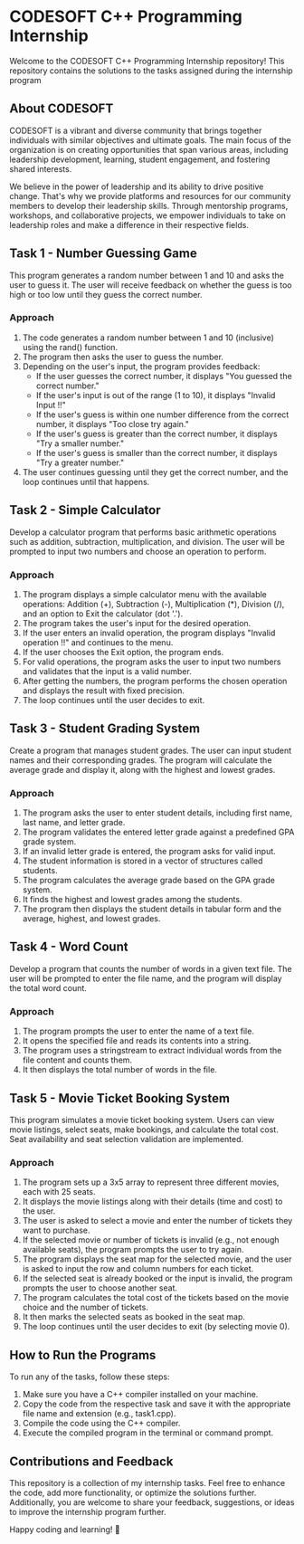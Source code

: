 # CODESOFT C++ Programming Internship
Welcome to the CODESOFT C++ Programming Internship repository! This repository contains the solutions to the tasks assigned during the internship program
## About CODESOFT
CODESOFT is a vibrant and diverse community that brings together individuals with similar objectives and ultimate goals. The main focus of the organization is on creating opportunities that span various areas, including leadership development, learning, student engagement, and fostering shared interests.

We believe in the power of leadership and its ability to drive positive change. That's why we provide platforms and resources for our community members to develop their leadership skills. Through mentorship programs, workshops, and collaborative projects, we empower individuals to take on leadership roles and make a difference in their respective fields.
## Task 1 - Number Guessing Game
This program generates a random number between 1 and 10 and asks the user to guess it. The user will receive feedback on whether the guess is too high or too low until they guess the correct number.
### Approach
1) The code generates a random number between 1 and 10 (inclusive) using the rand() function.
2) The program then asks the user to guess the number.
3) Depending on the user's input, the program provides feedback:
    - If the user guesses the correct number, it displays "You guessed the correct number."
    - If the user's input is out of the range (1 to 10), it displays "Invalid Input !!"
    - If the user's guess is within one number difference from the correct number, it displays "Too close try again."
    - If the user's guess is greater than the correct number, it displays "Try a smaller number."
    - If the user's guess is smaller than the correct number, it displays "Try a greater number."
4) The user continues guessing until they get the correct number, and the loop continues until that happens.
## Task 2 - Simple Calculator
Develop a calculator program that performs basic arithmetic operations such as addition, subtraction, multiplication, and division. The user will be prompted to input two numbers and choose an operation to perform.
### Approach
1) The program displays a simple calculator menu with the available operations: Addition (+), Subtraction (-), Multiplication (*), Division (/), and an option to Exit the calculator (dot '.').
2) The program takes the user's input for the desired operation.
3) If the user enters an invalid operation, the program displays "Invalid operation !!" and continues to the menu.
4) If the user chooses the Exit option, the program ends.
5) For valid operations, the program asks the user to input two numbers and validates that the input is a valid number.
6) After getting the numbers, the program performs the chosen operation and displays the result with fixed precision.
7) The loop continues until the user decides to exit.
## Task 3 - Student Grading System
Create a program that manages student grades. The user can input student names and their corresponding grades. The program will calculate the average grade and display it, along with the highest and lowest grades.
### Approach
1) The program asks the user to enter student details, including first name, last name, and letter grade.
2) The program validates the entered letter grade against a predefined GPA grade system.
3) If an invalid letter grade is entered, the program asks for valid input.
4) The student information is stored in a vector of structures called students.
5) The program calculates the average grade based on the GPA grade system.
6) It finds the highest and lowest grades among the students.
7) The program then displays the student details in tabular form and the average, highest, and lowest grades.
## Task 4 - Word Count
Develop a program that counts the number of words in a given text file. The user will be prompted to enter the file name, and the program will display the total word count.
### Approach
1) The program prompts the user to enter the name of a text file.
2) It opens the specified file and reads its contents into a string.
3) The program uses a stringstream to extract individual words from the file content and counts them.
4) It then displays the total number of words in the file.
## Task 5 - Movie Ticket Booking System
This program simulates a movie ticket booking system. Users can view movie listings, select seats, make bookings, and calculate the total cost. Seat availability and seat selection validation are implemented.
### Approach
1) The program sets up a 3x5 array to represent three different movies, each with 25 seats.
2) It displays the movie listings along with their details (time and cost) to the user.
3) The user is asked to select a movie and enter the number of tickets they want to purchase.
4) If the selected movie or number of tickets is invalid (e.g., not enough available seats), the program prompts the user to try again.
5) The program displays the seat map for the selected movie, and the user is asked to input the row and column numbers for each ticket.
6) If the selected seat is already booked or the input is invalid, the program prompts the user to choose another seat.
7) The program calculates the total cost of the tickets based on the movie choice and the number of tickets.
8) It then marks the selected seats as booked in the seat map.
9) The loop continues until the user decides to exit (by selecting movie 0).
## How to Run the Programs
To run any of the tasks, follow these steps:

1) Make sure you have a C++ compiler installed on your machine.
2) Copy the code from the respective task and save it with the appropriate file name and extension (e.g., task1.cpp).
3) Compile the code using the C++ compiler.
4) Execute the compiled program in the terminal or command prompt.
## Contributions and Feedback
This repository is a collection of my internship tasks. Feel free to enhance the code, add more functionality, or optimize the solutions further. Additionally, you are welcome to share your feedback, suggestions, or ideas to improve the internship program further.

Happy coding and learning! 🚀
